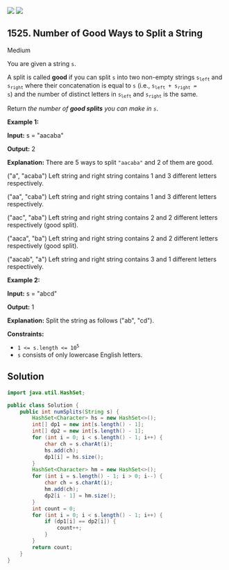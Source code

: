 [![](https://img.shields.io/github/stars/javadev/LeetCode-in-Java?label=Stars&style=flat-square)](https://github.com/javadev/LeetCode-in-Java)
[![](https://img.shields.io/github/forks/javadev/LeetCode-in-Java?label=Fork%20me%20on%20GitHub%20&style=flat-square)](https://github.com/javadev/LeetCode-in-Java/fork)

## 1525\. Number of Good Ways to Split a String

Medium

You are given a string `s`.

A split is called **good** if you can split `s` into two non-empty strings <code>s<sub>left</sub></code> and <code>s<sub>right</sub></code> where their concatenation is equal to `s` (i.e., <code>s<sub>left</sub> + s<sub>right</sub> = s</code>) and the number of distinct letters in <code>s<sub>left</sub></code> and <code>s<sub>right</sub></code> is the same.

Return _the number of **good splits** you can make in `s`_.

**Example 1:**

**Input:** s = "aacaba"

**Output:** 2

**Explanation:** There are 5 ways to split `"aacaba"` and 2 of them are good. 

("a", "acaba") Left string and right string contains 1 and 3 different letters respectively. 

("aa", "caba") Left string and right string contains 1 and 3 different letters respectively. 

("aac", "aba") Left string and right string contains 2 and 2 different letters respectively (good split). 

("aaca", "ba") Left string and right string contains 2 and 2 different letters respectively (good split). 

("aacab", "a") Left string and right string contains 3 and 1 different letters respectively.

**Example 2:**

**Input:** s = "abcd"

**Output:** 1

**Explanation:** Split the string as follows ("ab", "cd").

**Constraints:**

*   <code>1 <= s.length <= 10<sup>5</sup></code>
*   `s` consists of only lowercase English letters.

## Solution

```java
import java.util.HashSet;

public class Solution {
    public int numSplits(String s) {
        HashSet<Character> hs = new HashSet<>();
        int[] dp1 = new int[s.length() - 1];
        int[] dp2 = new int[s.length() - 1];
        for (int i = 0; i < s.length() - 1; i++) {
            char ch = s.charAt(i);
            hs.add(ch);
            dp1[i] = hs.size();
        }
        HashSet<Character> hm = new HashSet<>();
        for (int i = s.length() - 1; i > 0; i--) {
            char ch = s.charAt(i);
            hm.add(ch);
            dp2[i - 1] = hm.size();
        }
        int count = 0;
        for (int i = 0; i < s.length() - 1; i++) {
            if (dp1[i] == dp2[i]) {
                count++;
            }
        }
        return count;
    }
}
```